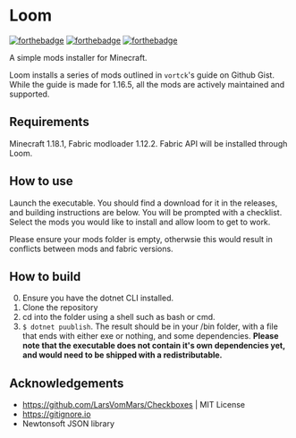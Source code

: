 # Loom

[![forthebadge](https://forthebadge.com/images/badges/does-not-contain-treenuts.svg)](https://forthebadge.com)
[![forthebadge](https://forthebadge.com/images/badges/made-with-out-pants.svg)](https://forthebadge.com)
[![forthebadge](https://forthebadge.com/images/badges/powered-by-coffee.svg)](https://forthebadge.com)

A simple mods installer for Minecraft. 

Loom installs a series of mods outlined in `vortck`'s guide on Github Gist. 
While the guide is made for 1.16.5, all the mods are actively maintained and supported.

## Requirements
Minecraft 1.18.1, Fabric modloader 1.12.2. Fabric API will be installed through Loom.


## How to use
Launch the executable. You should find a download for it in the releases, and building instructions are below.
You will be prompted with a checklist. Select the mods you would like to install and allow loom to get to work.

Please ensure your mods folder is empty, otherwsie this would result in conflicts between mods and fabric versions.


## How to build
0. Ensure you have the dotnet CLI installed.
1. Clone the repository
2. cd into the folder using a shell such as bash or cmd.
3. `$ dotnet puublish`. The result should be in your /bin folder, with a file that ends with either exe or nothing, and some dependencies.
    **Please note that the executable does not contain it's own dependencies yet, and would need to be shipped with a redistributable.**


## Acknowledgements
- https://github.com/LarsVomMars/Checkboxes | MIT License
- https://gitignore.io
- Newtonsoft JSON library
